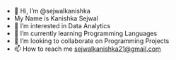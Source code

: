 - 👋 Hi, I’m @sejwalkanishka
- My Name is Kanishka Sejwal
- 👀 I’m interested in Data Analytics
- 🌱 I’m currently learning Programming Languages
- 💞️ I’m looking to collaborate on Programming Projects
- 📫 How to reach me sejwalkanishka21@gmail.com
  

<!---
sejwalkanishka/sejwalkanishka is a ✨ special ✨ repository because its `README.md` (this file) appears on your GitHub profile.
You can click the Preview link to take a look at your changes.
--->
